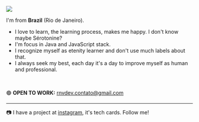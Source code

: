 <img src="https://user-images.githubusercontent.com/45907874/92336278-553b2200-f075-11ea-8d26-d8e6710d9af4.png"></src>

I'm from **Brazil** (Rio de Janeiro).<br>

- I love to learn, the learning process, makes me happy. I don't know maybe Sérotonine?<br>
- I'm focus in Java and JavaScript stack.<br>
- I recognize myself as etenity learner and don't use much labels about that.
- I always seek my best, each day it's a day to improve myself as human and professional.
<br>

🟢 **OPEN TO WORK:** rnvdev.contato@gmail.com

---
📷 I have a project at <a href="http://instagram.com/rnvdev">instagram</a>, it's tech cards. Follow me!
